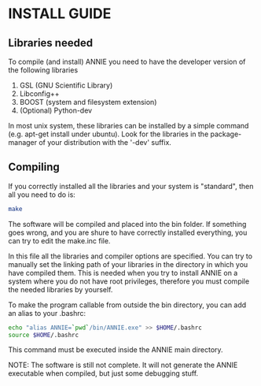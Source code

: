 # INSTALL GUIDE

## Libraries needed
To compile (and install) ANNIE you need to have the developer version of the following libraries

1. GSL (GNU Scientific Library)
2. Libconfig++
3. BOOST (system and filesystem extension)
4. (Optional) Python-dev

In most unix system, these libraries can be installed by a simple command (e.g. apt-get install under ubuntu). 
Look for the libraries in the package-manager of your distribution with the '-dev' suffix.

## Compiling

If you correctly installed all the libraries and your system is "standard", then all you need to do is:
```bash
make 
```

The software will be compiled and placed into the bin folder. If something goes wrong, and you are shure to have
correctly installed everything, you can try to edit the make.inc file.

In this file all the libraries and compiler options are specified. You can try to manually set the linking
path of your libraries in the directory in which you have compiled them. This is needed when you try to install
ANNIE on a system where you do not have root privileges, therefore you must compile the needed libraries by yourself.

To make the program callable from outside the bin directory, you can add an alias to your .bashrc:

```bash
echo "alias ANNIE=`pwd`/bin/ANNIE.exe" >> $HOME/.bashrc
source $HOME/.bashrc
```
This command must be executed inside the ANNIE main directory.

NOTE: The software is still not complete. It will not generate the ANNIE executable when compiled, but just some
debugging stuff.
